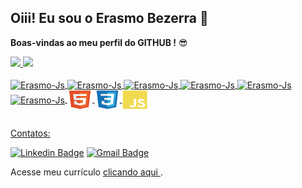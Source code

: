 ## Oiii! Eu sou o Erasmo Bezerra 👋
**Boas-vindas ao meu perfil do GITHUB !** :sunglasses:

<div>
  <a href="https://github.com/erasmobezerra">
  <img height="180em" src="https://github-readme-stats.vercel.app/api?username=erasmobezerra&show_icons=true&theme=radical&include_all_commits=true&count_private=true"/>
  <img height="180em" src="https://github-readme-stats.vercel.app/api/top-langs/?username=erasmobezerra&layout=compact&langs_count=7&theme=radical"/>
</div>

<div style="display: inline_block"><br>

  <img align="center" alt="Erasmo-Js" height="30" width="40" src="https://image.flaticon.com/icons/png/512/226/226777.png"> 
  <img align="center" alt="Erasmo-Js" height="30" width="30" src="https://devkico.itexto.com.br/wp-content/uploads/2014/08/spring-boot-project-logo.png">
  <img align="center" alt="Erasmo-Js" height="30" width="30" src="https://cdn-icons-png.flaticon.com/512/919/919853.png">
  <img align="center" alt="Erasmo-Js" height="30" width="30" src="https://d1yjjnpx0p53s8.cloudfront.net/styles/logo-thumbnail/s3/102017/logo_0.png?17TK91b1B6OvV2MFrCLfukw1c8oEaNr6&itok=vsanFiUj">
 
  <img align="center" alt="Erasmo-Js" height="30" width="30" src="https://cdn-icons-png.flaticon.com/512/919/919836.png">
  <img align="center" alt="Erasmo-Js" height="30" width="30" src="https://cdn-icons-png.flaticon.com/512/5968/5968342.png">
  
<!--   <img align="center" alt="Erasmo-Js" height="30" width="30" src="https://cdn.icon-icons.com/icons2/2107/PNG/512/file_type_angular_icon_130754.png">       -->
  <img align="center" alt="Erasmo-HTML" height="30" width="40" src="https://raw.githubusercontent.com/devicons/devicon/master/icons/html5/html5-original.svg">
  <img align="center" alt="Erasmo-CSS" height="30" width="40" src="https://raw.githubusercontent.com/devicons/devicon/master/icons/css3/css3-original.svg">  
  <img align="center" alt="Erasmo-Js" height="30" width="40" src="https://raw.githubusercontent.com/devicons/devicon/master/icons/javascript/javascript-plain.svg">
<!--   <img align="center" alt="Erasmo-Ts" height="30" width="40" src="https://raw.githubusercontent.com/devicons/devicon/master/icons/typescript/typescript-plain.svg">  -->
  
</div>

##
  
Contatos: 

[![Linkedin Badge](https://img.shields.io/badge/-ErasmoBezerra-blue?style=flat-square&logo=Linkedin&logoColor=white&link=https://www.linkedin.com/in/erasmo-ribeiro-bezerra-6751121b1/)](https://www.linkedin.com/in/erasmo-ribeiro-bezerra-6751121b1/) 
[![Gmail Badge](https://img.shields.io/badge/-erasmo.ads.tech@gmail.com-c14438?style=flat-square&logo=Gmail&logoColor=white&link=mailto:erasmo.ads.tech@gmail.com)](mailto:erasmo.ads.tech@gmail.com)
<div>     

Acesse meu currículo  <a href="https://github.com/erasmobezerra/erasmobezerra/blob/master/curriculo_javaweb.pdf"> clicando aqui </a>.
